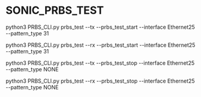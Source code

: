 # SONIC_PRBS_TEST

python3 PRBS_CLI.py prbs_test --tx --prbs_test_start --interface Ethernet25 --pattern_type 31

python3 PRBS_CLI.py prbs_test --rx --prbs_test_start --interface Ethernet25 --pattern_type 31

python3 PRBS_CLI.py prbs_test --tx --prbs_test_stop --interface Ethernet25 --pattern_type NONE

python3 PRBS_CLI.py prbs_test --rx --prbs_test_stop --interface Ethernet25 --pattern_type NONE
